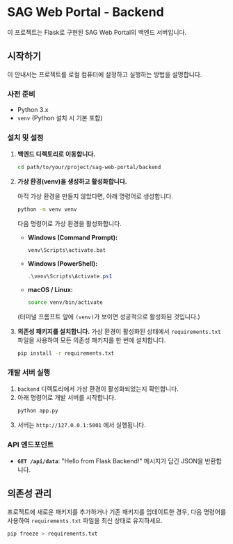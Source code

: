 # SAG Web Portal - Backend

이 프로젝트는 Flask로 구현된 SAG Web Portal의 백엔드 서버입니다.

## 시작하기

이 안내서는 프로젝트를 로컬 컴퓨터에 설정하고 실행하는 방법을 설명합니다.

### 사전 준비

- Python 3.x
- `venv` (Python 설치 시 기본 포함)

### 설치 및 설정

1.  **백엔드 디렉토리로 이동합니다.**
    ```bash
    cd path/to/your/project/sag-web-portal/backend
    ```

2.  **가상 환경(venv)을 생성하고 활성화합니다.**

    아직 가상 환경을 만들지 않았다면, 아래 명령어로 생성합니다.
    ```bash
    python -m venv venv
    ```

    다음 명령어로 가상 환경을 활성화합니다.

    -   **Windows (Command Prompt):**
        ```bash
        venv\Scripts\activate.bat
        ```
    -   **Windows (PowerShell):**
        ```powershell
        .\venv\Scripts\Activate.ps1
        ```
    -   **macOS / Linux:**
        ```bash
        source venv/bin/activate
        ```
    (터미널 프롬프트 앞에 `(venv)`가 보이면 성공적으로 활성화된 것입니다.)

3.  **의존성 패키지를 설치합니다.**
    가상 환경이 활성화된 상태에서 `requirements.txt` 파일을 사용하여 모든 의존성 패키지를 한 번에 설치합니다.
    ```bash
    pip install -r requirements.txt
    ```

### 개발 서버 실행

1.  `backend` 디렉토리에서 가상 환경이 활성화되었는지 확인합니다.
2.  아래 명령어로 개발 서버를 시작합니다.
    ```bash
    python app.py
    ```
3.  서버는 `http://127.0.0.1:5001` 에서 실행됩니다.

### API 엔드포인트

- **`GET /api/data`**: "Hello from Flask Backend!" 메시지가 담긴 JSON을 반환합니다.

## 의존성 관리

프로젝트에 새로운 패키지를 추가하거나 기존 패키지를 업데이트한 경우, 다음 명령어를 사용하여 `requirements.txt` 파일을 최신 상태로 유지하세요.

```bash
pip freeze > requirements.txt
```
